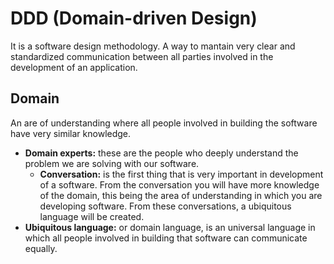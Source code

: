 # DDD (Domain-driven Design)

It is a software design methodology. A way to mantain very clear and standardized communication between all parties involved in the development of an application. 

## Domain

An are of understanding where all people involved in building the software have very similar knowledge.

- **Domain experts:** these are the people who deeply understand the problem we are solving with our software.
  - **Conversation:** is the first thing that is very important in development of a software. From the conversation you will have more knowledge of the domain, this being the area of understanding in which you are developing software. From these conversations, a ubiquitous language will be created.
- **Ubiquitous language:** or domain language, is an universal language in which all people involved in building that software can communicate equally.